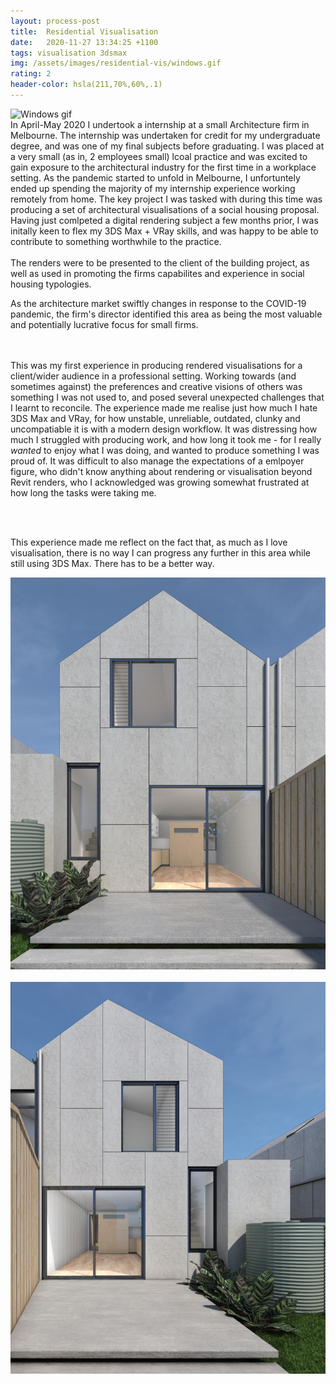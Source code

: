 ```yaml
---
layout: process-post
title:  Residential Visualisation
date:   2020-11-27 13:34:25 +1100
tags: visualisation 3dsmax
img: /assets/images/residential-vis/windows.gif
rating: 2
header-color: hsla(211,70%,60%,.1)
---
```

<div>
    <img class="d-block w-100 mb-4" src="/assets/images/residential-vis/windows.gif" alt="Windows gif">  
</div>
<div>
In April-May 2020 I undertook a internship at a small Architecture firm in Melbourne. The internship was undertaken for credit for my undergraduate degree, and was one of my final subjects before graduating. I was placed at a very small (as in, 2 employees small) lcoal practice and was excited to gain exposure to the architectural industry for the first time in a workplace setting. As the pandemic started to unfold in Melbourne, I unfortuntely ended up spending the majority of my  internship experience working remotely from home. The key project I was tasked with during this time was producing a set of architectural visualisations of a social housing proposal. Having just comlpeted a digital rendering subject a few months prior, I was initally keen to flex my 3DS Max + VRay skills, and was happy to be able to contribute to something worthwhile to the practice. 
<br><br>
The renders were to be presented to the client of the building project, as well as used in promoting the firms capabilites and experience in social housing typologies. <br>

As the architecture market swiftly changes in response to the COVID-19 pandemic, the firm's director identified this area as being the most valuable and potentially lucrative focus for small firms.   
<br><br>

This was my first experience in producing rendered visualisations for a client/wider audience in a professional setting. Working towards (and sometimes against) the preferences and creative visions of others was something I was not used to, and posed several unexpected challenges that I learnt to reconcile. The experience made me realise just how much I hate 3DS Max and VRay, for how unstable, unreliable, outdated, clunky and uncompatiable it is with a modern design workflow. It was distressing how much I struggled with producing work, and how long it took me - for I really *wanted* to enjoy what I was doing, and wanted to produce something I was proud of. It was difficult to also manage the expectations of a emlpoyer figure, who didn't know anything about rendering or visualisation beyond Revit renders, who I acknowledged was growing somewhat frustrated at how long the tasks were taking me. 

<br><br>

This experience made me reflect on the fact that, as much as I love visualisation, there is no way I can progress any further in this area while still using 3DS Max. There has to be a better way. 
</div>


<div class="row mb-4">
    <div class="col-sm-6 d-flex align-items-center">
        <div>
            <img class="d-block w-100" src="/assets/images/residential-vis/viewc.jpg" alt="View C">  
        </div>
    </div>
    <br>
    <div class="col-sm-6 d-flex align-items-center">
            <img class="d-block w-100" src="/assets/images/residential-vis/viewe.jpg" alt="View E">
    </div>
</div>

